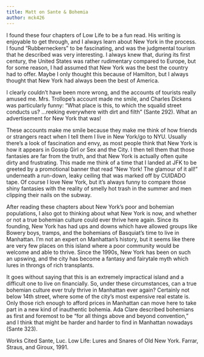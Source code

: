 ```yaml
---
title: Matt on Sante & Bohemia
author: mck426
---
```

I found these four chapters of Low Life to be a fun read. His writing is enjoyable to get through, and I always learn about New York in the process. I found “Rubberneckers” to be fascinating, and was the judgmental tourism that he described was very interesting. I always knew that, during its first century, the United States was rather rudimentary compared to Europe, but for some reason, I had assumed that New York was the best the country had to offer. Maybe I only thought this because of Hamilton, but I always thought that New York had always been the best of America.

I clearly couldn’t have been more wrong, and the accounts of tourists really amused me. Mrs. Trollope’s account made me smile, and Charles Dickens was particularly funny: “What place is this, to which the squalid street conducts us? …reeking everywhere with dirt and filth” (Sante 292). What an advertisement for New York that was!

These accounts make me smile because they make me think of how friends or strangers react when I tell them I live in New York/go to NYU. Usually there’s a look of fascination and envy, as most people think that New York is how it appears in Gossip Girl or Sex and the City. I then tell them that those fantasies are far from the truth, and that New York is actually often quite dirty and frustrating. This made me think of a time that I landed at JFK to be greeted by a promotional banner that read “New York! The glamour of it all!” underneath a run-down, leaky ceiling that was marked off by CUIDADO tape. Of course I love New York, but it’s always funny to compare those shiny fantasies with the reality of smelly hot trash in the summer and men clipping their nails on the subway.

After reading these chapters about New York’s poor and bohemian populations, I also got to thinking about what New York is now, and whether or not a true bohemian culture could ever thrive here again. Since its founding, New York has had ups and downs which have allowed groups like Bowery boys, tramps, and the bohemians of Basquiat’s time to live in Manhattan. I’m not an expert on Manhattan’s history, but it seems like there are very few places on this island where a poor community would be welcome and able to thrive. Since the 1990s, New York has been on such an upswing, and the city has become a fantasy and fairytale myth which lures in throngs of rich transplants.

It goes without saying that this is an extremely impractical island and a difficult one to live on financially. So, under these circumstances, can a true bohemian culture ever truly thrive in Manhattan ever again? Certainly not below 14th street, where some of the city’s most expensive real estate is. Only those rich enough to afford prices in Manhattan can move here to take part in a new kind of inauthentic bohemia. Ada Clare described bohemians as first and foremost to be “for all things above and beyond convention,” and I think that might be harder and harder to find in Manhattan nowadays (Sante 323).

Works Cited
Sante, Luc. Low Life: Lures and Snares of Old New York. Farrar, Straus, and Giroux, 1991.
